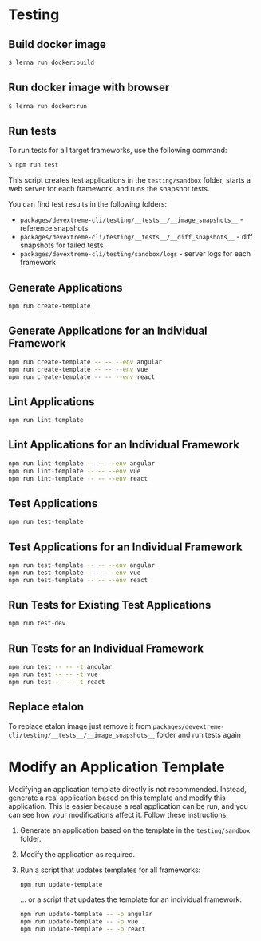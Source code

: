 # Testing

## Build docker image 
```sh
$ lerna run docker:build
```

## Run docker image with browser
```sh
$ lerna run docker:run
```

## Run tests 

To run tests for all target frameworks, use the following command:

```sh
$ npm run test
```

This script creates test applications in the `testing/sandbox` folder, starts a web server for each framework, and runs the snapshot tests.

You can find test results in the following folders:

- `packages/devextreme-cli/testing/__tests__/__image_snapshots__` - reference snapshots
- `packages/devextreme-cli/testing/__tests__/__diff_snapshots__` - diff snapshots for failed tests
- `packages/devextreme-cli/testing/sandbox/logs` - server logs for each framework

## Generate Applications

```sh
npm run create-template
```

## Generate Applications for an Individual Framework

```sh
npm run create-template -- -- --env angular
npm run create-template -- -- --env vue
npm run create-template -- -- --env react
```

## Lint Applications

```sh
npm run lint-template
```

## Lint Applications for an Individual Framework

```sh
npm run lint-template -- -- --env angular
npm run lint-template -- -- --env vue
npm run lint-template -- -- --env react
```

## Test Applications

```sh
npm run test-template
```

## Test Applications for an Individual Framework

```sh
npm run test-template -- -- --env angular
npm run test-template -- -- --env vue
npm run test-template -- -- --env react
```

## Run Tests for Existing Test Applications

```sh
npm run test-dev
```

## Run Tests for an Individual Framework

```sh
npm run test -- -- -t angular
npm run test -- -- -t vue
npm run test -- -- -t react
```

## Replace etalon

To replace etalon image just remove it from `packages/devextreme-cli/testing/__tests__/__image_snapshots__` folder and run tests again

# Modify an Application Template

Modifying an application template directly is not recommended. Instead, generate a real application based on this template and modify this application. This is easier because a real application can be run, and you can see how your modifications affect it. Follow these instructions:

1. Generate an application based on the template in the `testing/sandbox` folder.
2. Modify the application as required.
3. Run a script that updates templates for all frameworks:

    ```sh
    npm run update-template
    ```
    
    ... or a script that updates the template for an individual framework:

    ```sh
    npm run update-template -- -p angular
    npm run update-template -- -p vue
    npm run update-template -- -p react
    ```
